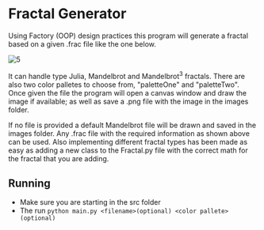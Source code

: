 # Fractal Generator 

Using Factory (OOP) design practices this program will generate a fractal based on a given .frac file like the one below.

![5](https://user-images.githubusercontent.com/75790311/170794220-9d4d42e7-5328-48af-9a39-73cb23d63fde.PNG)

It can handle type Julia, Mandelbrot and Mandelbrot<sup>3</sup> fractals. There are also two color palletes to choose from, "paletteOne" and "paletteTwo". Once given the file the program will open a canvas window and draw the image if available; as well as save a .png file with the image in the images folder.

If no file is provided a default Mandelbrot file will be drawn and saved in the images folder. Any .frac file with the required information as shown above can be used. Also implementing different fractal types has been made as easy as adding a new class to the Fractal.py file with the correct math for the fractal that you are adding.

## Running
- Make sure you are starting in the src folder
- The run `python main.py <filename>(optional) <color pallete>(optional)`


